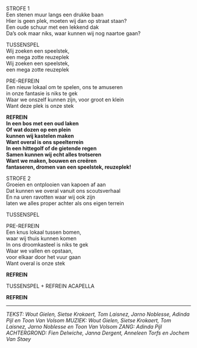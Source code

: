 STROFE 1  
Een stenen muur langs een drukke baan  
Hier is geen plek, moeten wij dan op straat staan?  
Een oude schuur met een lekkend dak  
Da’s ook maar niks, waar kunnen wij nog naartoe gaan?

TUSSENSPEL  
Wij zoeken een speelstek,  
een mega zotte reuzeplek  
Wij zoeken een speelstek,  
een mega zotte reuzeplek

PRE-REFREIN  
Een nieuw lokaal om te spelen, ons te amuseren  
in onze fantasie is niks te gek  
Waar we onszelf kunnen zijn, voor groot en klein  
Want deze plek is onze stek  

**REFREIN**  
**In een bos met een oud laken**  
**Of wat dozen op een plein**  
**kunnen wij kastelen maken**  
**Want overal is ons speelterrein**  
**In een hittegolf of de gietende regen**  
**Samen kunnen wij echt alles trotseren**  
**Want we maken, bouwen en creëren**  
**fantaseren, dromen van een speelstek, reuzeplek!**

STROFE 2  
Groeien en ontplooien van kapoen af aan  
Dat kunnen we overal vanuit ons scoutsverhaal  
En na uren ravotten waar wij ook zijn  
laten we alles proper achter als ons eigen terrein

TUSSENSPEL

PRE-REFREIN  
Een knus lokaal tussen bomen,  
waar wij thuis kunnen komen  
In ons droomkasteel is niks te gek  
Waar we vallen en opstaan,  
voor elkaar door het vuur gaan  
Want overal is onze stek

**REFREIN**

TUSSENSPEL + REFREIN ACAPELLA

**REFREIN**

---

*TEKST: Wout Gielen, Sietse Krokaert, Tom Laisnez, Jarno Noblesse, Adinda*
*Pijl en Toon Van Volsom MUZIEK: Wout Gielen, Sietse Krokaert, Tom Laisnez,*
*Jarno Noblesse en Toon Van Volsom ZANG: Adinda Pijl ACHTERGROND: Fien*
*Delwiche, Janna Dergent, Anneleen Torfs en Jochem Van Staey*
